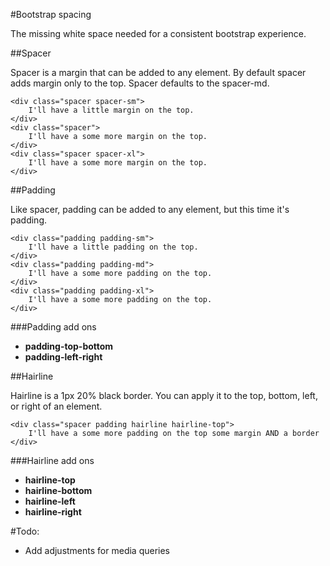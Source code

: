 #Bootstrap spacing

The missing white space needed for a consistent bootstrap experience.

##Spacer

Spacer is a margin that can be added to any element. By default spacer adds margin only to the top. Spacer defaults to the spacer-md.

```
<div class="spacer spacer-sm">
	I'll have a little margin on the top.
</div>
<div class="spacer">
	I'll have a some more margin on the top.
</div>
<div class="spacer spacer-xl">
	I'll have a some more margin on the top.
</div>
```


##Padding

Like spacer, padding can be added to any element, but this time it's padding.

```
<div class="padding padding-sm">
	I'll have a little padding on the top.
</div>
<div class="padding padding-md">
	I'll have a some more padding on the top.
</div>
<div class="padding padding-xl">
	I'll have a some more padding on the top.
</div>
```

###Padding add ons

- **padding-top-bottom**
- **padding-left-right**

##Hairline

Hairline is a 1px 20% black border. You can apply it to the top, bottom, left, or right of an element.

```
<div class="spacer padding hairline hairline-top">
	I'll have a some more padding on the top some margin AND a border
</div>
```

###Hairline add ons

- **hairline-top**
- **hairline-bottom**
- **hairline-left**
- **hairline-right**

#Todo:

- Add adjustments for media queries
